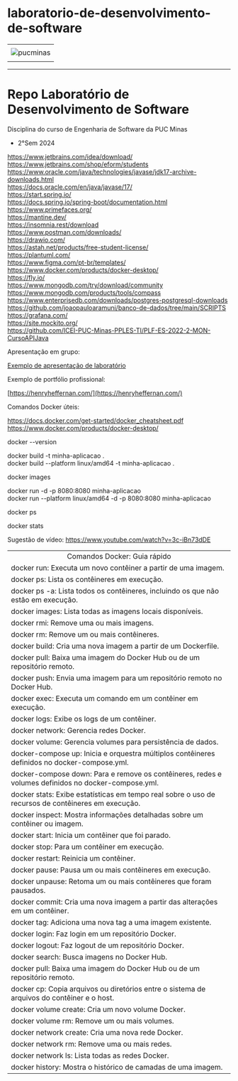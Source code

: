# laboratorio-de-desenvolvimento-de-software

<div align="center">
    <table>
        <tr>
         <td align="center" colspan="1"></td>
        </tr> 
        <tr>
            <td>
                <img alt="pucminas" src="https://github.com/joaopauloaramuni/joaopauloaramuni/blob/main/img/engsoft.png?raw=true"/>
            </td>
        </tr>
        <tr>
            <td align="center" colspan="1"></td>
        </tr> 
    </table>
</div>

-----

# Repo Laboratório de Desenvolvimento de Software

Disciplina do curso de Engenharia de Software da PUC Minas 

- 2°Sem 2024

https://www.jetbrains.com/idea/download/
<br>https://www.jetbrains.com/shop/eform/students
<br>https://www.oracle.com/java/technologies/javase/jdk17-archive-downloads.html
<br>https://docs.oracle.com/en/java/javase/17/
<br>https://start.spring.io/
<br>https://docs.spring.io/spring-boot/documentation.html
<br>https://www.primefaces.org/
<br>https://mantine.dev/
<br>https://insomnia.rest/download
<br>https://www.postman.com/downloads/
<br>https://drawio.com/
<br>https://astah.net/products/free-student-license/
<br>https://plantuml.com/
<br>https://www.figma.com/pt-br/templates/
<br>https://www.docker.com/products/docker-desktop/
<br>https://fly.io/
<br>https://www.mongodb.com/try/download/community
<br>https://www.mongodb.com/products/tools/compass
<br>https://www.enterprisedb.com/downloads/postgres-postgresql-downloads
<br>https://github.com/joaopauloaramuni/banco-de-dados/tree/main/SCRIPTS
<br>https://grafana.com/
<br>https://site.mockito.org/
<br>https://github.com/ICEI-PUC-Minas-PPLES-TI/PLF-ES-2022-2-MON-CursoAPIJava

Apresentação em grupo:

[Exemplo de apresentação de laboratório](https://github.com/joaopedro-braga/student-currency-system/blob/main/docs/project-architecture-and-technologies.pdf)

Exemplo de portfólio profissional: 

[https://henryheffernan.com/](https://henryheffernan.com/)

Comandos Docker úteis:

https://docs.docker.com/get-started/docker_cheatsheet.pdf
<br>https://www.docker.com/products/docker-desktop/

docker --version

docker build -t minha-aplicacao .
<br>docker build --platform linux/amd64 -t minha-aplicacao .

docker images

docker run -d -p 8080:8080 minha-aplicacao
<br>docker run --platform linux/amd64 -d -p 8080:8080 minha-aplicacao

docker ps

docker stats

Sugestão de vídeo: https://www.youtube.com/watch?v=3c-iBn73dDE

<table>
<tr>
<td align="center">
Comandos Docker: Guia rápido
</td>
</tr>
<tr>
<td>
docker run: Executa um novo contêiner a partir de uma imagem.
</td>
</tr>
<tr>
<td>
docker ps: Lista os contêineres em execução.
</td>
</tr>
<tr>
<td>
docker ps -a: Lista todos os contêineres, incluindo os que não estão em execução.
</td>
</tr>
<tr>
<td>
docker images: Lista todas as imagens locais disponíveis.
</td>
</tr>
<tr>
<td>
docker rmi: Remove uma ou mais imagens.
</td>
</tr>
<tr>
<td>
docker rm: Remove um ou mais contêineres.
</td>
</tr>
<tr>
<td>
docker build: Cria uma nova imagem a partir de um Dockerfile.
</td>
</tr>
<tr>
<td>
docker pull: Baixa uma imagem do Docker Hub ou de um repositório remoto.
</td>
</tr>
<tr>
<td>
docker push: Envia uma imagem para um repositório remoto no Docker Hub.
</td>
</tr>
<tr>
<td>
docker exec: Executa um comando em um contêiner em execução.
</td>
</tr>
<tr>
<td>
docker logs: Exibe os logs de um contêiner.
</td>
</tr>
<tr>
<td>
docker network: Gerencia redes Docker.
</td>
</tr>
<tr>
<td>
docker volume: Gerencia volumes para persistência de dados.
</td>
</tr>
<tr>
<td>
docker-compose up: Inicia e orquestra múltiplos contêineres definidos no docker-compose.yml.
</td>
</tr>
<tr>
<td>
docker-compose down: Para e remove os contêineres, redes e volumes definidos no docker-compose.yml.
</td>
</tr>
<tr>
<td>
docker stats: Exibe estatísticas em tempo real sobre o uso de recursos de contêineres em execução.
</td>
</tr>
<tr>
<td>
docker inspect: Mostra informações detalhadas sobre um contêiner ou imagem.
</td>
</tr>
<tr>
<td>
docker start: Inicia um contêiner que foi parado.
</td>
</tr>
<tr>
<td>
docker stop: Para um contêiner em execução.
</td>
</tr>
<tr>
<td>
docker restart: Reinicia um contêiner.
</td>
</tr>
<tr>
<td>
docker pause: Pausa um ou mais contêineres em execução.
</td>
</tr>
<tr>
<td>
docker unpause: Retoma um ou mais contêineres que foram pausados.
</td>
</tr>
<tr>
<td>
docker commit: Cria uma nova imagem a partir das alterações em um contêiner.
</td>
</tr>
<tr>
<td>
docker tag: Adiciona uma nova tag a uma imagem existente.
</td>
</tr>
<tr>
<td>
docker login: Faz login em um repositório Docker.
</td>
</tr>
<tr>
<td>
docker logout: Faz logout de um repositório Docker.
</td>
</tr>
<tr>
<td>
docker search: Busca imagens no Docker Hub.
</td>
</tr>
<tr>
<td>
docker pull: Baixa uma imagem do Docker Hub ou de um repositório remoto.
</td>
</tr>
<tr>
<td>
docker cp: Copia arquivos ou diretórios entre o sistema de arquivos do contêiner e o host.
</td>
</tr>
<tr>
<td>
docker volume create: Cria um novo volume Docker.
</td>
</tr>
<tr>
<td>
docker volume rm: Remove um ou mais volumes.
</td>
</tr>
<tr>
<td>
docker network create: Cria uma nova rede Docker.
</td>
</tr>
<tr>
<td>
docker network rm: Remove uma ou mais redes.
</td>
</tr>
<tr>
<td>
docker network ls: Lista todas as redes Docker.
</td>
</tr>
<tr>
<td>
docker history: Mostra o histórico de camadas de uma imagem.
</td>
</tr>
</table>
